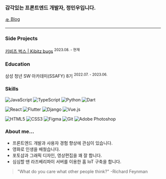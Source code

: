 ### 감각있는 프론트엔드 개발자, 정민우입니다.

[🛸 Blog](https://velog.io/@minu-j)

---

### Side Projects

[키비츠 벅스 | Kibitz bugs](https://github.com/minu-j/kibitz-bugs) <sup>2023.08. - 현재

### Education

삼성 청년 SW 아카데미(SSAFY) 8기 <sup>2022.07. - 2023.06.

### Skills

![JavaScript](https://img.shields.io/badge/JavaScript-F7DF1E?style=for-the-badge&logo=javascript&logoColor=black)
![TypeScript](https://img.shields.io/badge/typescript-%23007ACC.svg?style=for-the-badge&logo=typescript&logoColor=white)
![Python](https://img.shields.io/badge/python-3670A0?style=for-the-badge&logo=python&logoColor=ffdd54) 
![Dart](https://img.shields.io/badge/dart-%230175C2.svg?style=for-the-badge&logo=dart&logoColor=white)

![React](https://img.shields.io/badge/react-%2320232a.svg?style=for-the-badge&logo=react&logoColor=%2361DAFB)
![Flutter](https://img.shields.io/badge/Flutter-%2302569B.svg?style=for-the-badge&logo=Flutter&logoColor=white)
![Django](https://img.shields.io/badge/django-%23092E20.svg?style=for-the-badge&logo=django&logoColor=white) 
![Vue.js](https://img.shields.io/badge/vuejs-%2335495e.svg?style=for-the-badge&logo=vuedotjs&logoColor=%234FC08D)

![HTML5](https://img.shields.io/badge/html5-%23E34F26.svg?style=for-the-badge&logo=html5&logoColor=white) 
![CSS3](https://img.shields.io/badge/css3-%231572B6.svg?style=for-the-badge&logo=css3&logoColor=white)
![Figma](https://img.shields.io/badge/figma-%23F24E1E.svg?style=for-the-badge&logo=figma&logoColor=white)
![Git](https://img.shields.io/badge/git-%23F05033.svg?style=for-the-badge&logo=git&logoColor=white) 
![Adobe Photoshop](https://img.shields.io/badge/adobe%20photoshop-%2331A8FF.svg?style=for-the-badge&logo=adobe%20photoshop&logoColor=white)

### About me...

- 프론트엔드 개발과 사용자 경험 향상에 관심이 있습니다.
- 영화로 인생을 배웠습니다.
- 포토샵과 그래픽 디자인, 영상편집을 꽤 잘 합니다.
- 심심할 땐 라즈베리파이 서버를 이용한 홈 IoT 구축을 합니다.

> "What do you care what other people think?"
> -Richard Feynman
